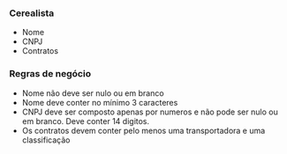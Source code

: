### Cerealista

- Nome
- CNPJ
- Contratos

### Regras de negócio

- Nome não deve ser nulo ou em branco
- Nome deve conter no mínimo 3 caracteres
- CNPJ deve ser composto apenas por numeros e não pode ser nulo ou em branco. Deve conter 14 digitos.
- Os contratos devem conter pelo menos uma transportadora e uma classificação
